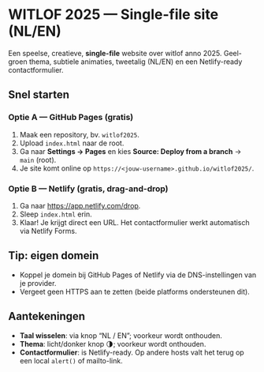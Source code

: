 # WITLOF 2025 — Single-file site (NL/EN)

Een speelse, creatieve, **single-file** website over witlof anno 2025. Geel-groen thema, subtiele animaties, tweetalig (NL/EN) en een Netlify-ready contactformulier.

## Snel starten

### Optie A — GitHub Pages (gratis)
1. Maak een repository, bv. `witlof2025`.
2. Upload `index.html` naar de root.
3. Ga naar **Settings → Pages** en kies **Source: Deploy from a branch** → `main` (root).
4. Je site komt online op `https://<jouw-username>.github.io/witlof2025/`.

### Optie B — Netlify (gratis, drag-and-drop)
1. Ga naar https://app.netlify.com/drop.
2. Sleep `index.html` erin.
3. Klaar! Je krijgt direct een URL. Het contactformulier werkt automatisch via Netlify Forms.

## Tip: eigen domein
- Koppel je domein bij GitHub Pages of Netlify via de DNS-instellingen van je provider.
- Vergeet geen HTTPS aan te zetten (beide platforms ondersteunen dit).

## Aantekeningen
- **Taal wisselen**: via knop “NL / EN”; voorkeur wordt onthouden.
- **Thema**: licht/donker knop 🌗; voorkeur wordt onthouden.
- **Contactformulier**: is Netlify-ready. Op andere hosts valt het terug op een local `alert()` of mailto-link.

